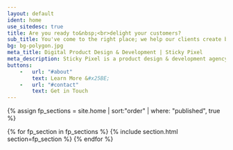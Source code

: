 ```yaml
---
layout: default
ident: home
use_sitedesc: true
title: Are you ready to&nbsp;<br>delight your customers?
sub_title: You've come to the right place; we help our clients create beautiful and effective digital products.
bg: bg-polygon.jpg
meta_title: Digital Product Design & Development | Sticky Pixel
meta_description: Sticky Pixel is a product design & development agency, relentless in the pursuit of creating beautiful and effortless digital experiences.
buttons:
    -   url: "#about"
        text: Learn More &#x25BE;
    -   url: "#contact"
        text: Get in Touch
---
```


{% assign fp_sections = site.home | sort:"order" | where: "published", true %}

{% for fp_section in fp_sections %}
  {% include section.html section=fp_section %}
{% endfor %}
